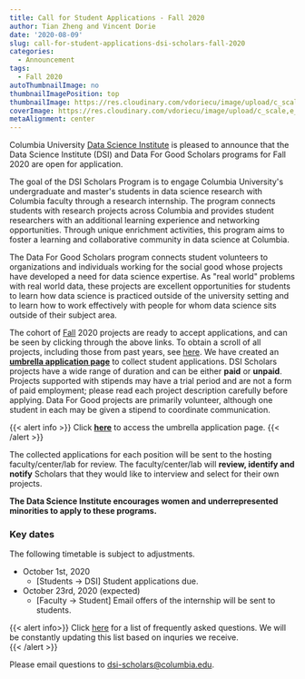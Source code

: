 ```yaml
---
title: Call for Student Applications - Fall 2020
author: Tian Zheng and Vincent Dorie
date: '2020-08-09'
slug: call-for-student-applications-dsi-scholars-fall-2020
categories:
  - Announcement
tags:
  - Fall 2020
autoThumbnailImage: no
thumbnailImagePosition: top
thumbnailImage: https://res.cloudinary.com/vdoriecu/image/upload/c_scale,w_720/v1579453473/opencall_spring-summer2020_rvj8zb.png
coverImage: https://res.cloudinary.com/vdoriecu/image/upload/c_scale,e_blur:300,w_800/v1579453473/opencall_spring-summer2020_rvj8zb.png
metaAlignment: center
---
```

Columbia University [Data Science Institute](http://datascience.columbia.edu/) is pleased to announce that the Data Science Institute (DSI) and Data For Good Scholars programs for Fall 2020 are open for application.

The goal of the DSI Scholars Program is to engage Columbia University's undergraduate and master's students in data science research with Columbia faculty through a research internship. The program connects students with research projects across Columbia and provides student researchers with an additional learning experience and networking opportunities. Through unique enrichment activities, this program aims to foster a learning and collaborative community in data science at Columbia.

The Data For Good Scholars program connects student volunteers to organizations and individuals working for the social good whose projects have developed a need for data science expertise. As "real world" problems with real world data, these projects are excellent opportunities for students to learn how data science is practiced outside of the university setting and to learn how to work effectively with people for whom data science sits outside of their subject area.

<!--more-->
The cohort of [Fall](https://cu-dsi-scholars.github.io/DSI-scholars/categories/open-project-fall-2020/) 2020 projects are ready to accept applications, and can be seen by clicking through the above links. To obtain a scroll of all projects, including those from past years, see [here](https://cu-dsi-scholars.github.io/DSI-scholars). We have created an [**umbrella application page**](https://docs.google.com/forms/d/e/1FAIpQLSe3Rxxf9PVZ5IbuRoyy5slMz7kcC9-4ILWPPnyyWNV6nacppg/viewform?usp=sf_link) to collect student applications. DSI Scholars projects have a wide range of duration and can be either **paid** or **unpaid**. Projects supported with stipends may have a trial period and are not a form of paid employment; please read each project description carefully before applying. Data For Good projects are primarily volunteer, although one student in each may be given a stipend to coordinate communication.

{{< alert info >}}
Click [**here**](https://docs.google.com/forms/d/e/1FAIpQLSe3Rxxf9PVZ5IbuRoyy5slMz7kcC9-4ILWPPnyyWNV6nacppg/viewform?usp=sf_link) to access the umbrella application page. 
{{< /alert >}}

The collected applications for each position will be sent to the hosting faculty/center/lab for review. The faculty/center/lab will **review, identify and notify** Scholars that they would like to interview and select for their own projects. 

**The Data Science Institute encourages women and underrepresented minorities to apply to these programs.**

### Key dates 

The following timetable is subject to adjustments. 

+ October 1st, 2020
    + [Students -> DSI] Student applications due.
+ October 23rd, 2020 (expected)
    + [Faculty -> Student] Email offers of the internship will be sent to students.
        
{{< alert info>}}
Click [here](/page/faq2020) for a list of frequently asked questions. We will be constantly updating this list based on inquries we receive.  
{{< /alert >}}

Please email questions to <dsi-scholars@columbia.edu>.
